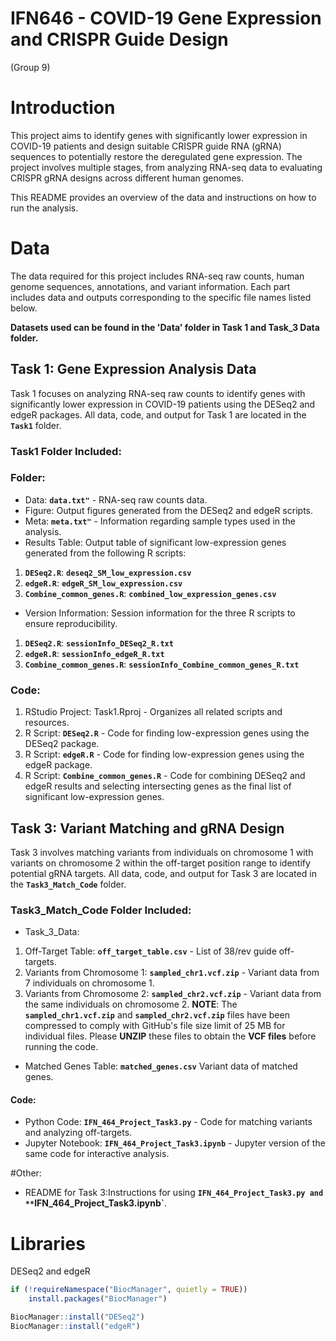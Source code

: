# IFN646 - COVID-19 Gene Expression and CRISPR Guide Design
(Group 9)

# Introduction
This project aims to identify genes with significantly lower expression in COVID-19 patients and design suitable CRISPR guide RNA (gRNA) sequences to potentially restore the deregulated gene expression. The project involves multiple stages, from analyzing RNA-seq data to evaluating CRISPR gRNA designs across different human genomes.

This README provides an overview of the data and instructions on how to run the analysis.

# Data
The data required for this project includes RNA-seq raw counts, human genome sequences, annotations, and variant information. Each part includes data and outputs corresponding to the specific file names listed below.

**Datasets used can be found in the 'Data' folder in Task 1 and Task_3 Data folder.**

## Task 1: Gene Expression Analysis Data
Task 1 focuses on analyzing RNA-seq raw counts to identify genes with significantly lower expression in COVID-19 patients using the DESeq2 and edgeR packages. All data, code, and output for Task 1 are located in the **`Task1`** folder.

### **Task1** Folder Included:
### Folder:
- Data: **`data.txt"`** - RNA-seq raw counts data.
- Figure: Output figures generated from the DESeq2 and edgeR scripts.
- Meta: **`meta.txt"`** - Information regarding sample types used in the analysis.
- Results Table: Output table of significant low-expression genes generated from the following R scripts:
1. **`DESeq2.R`**: **`deseq2_SM_low_expression.csv`**
2. **`edgeR.R`**: **`edgeR_SM_low_expression.csv`**
3. **`Combine_common_genes.R`**: **`combined_low_expression_genes.csv`**
- Version Information: Session information for the three R scripts to ensure reproducibility.
1. **`DESeq2.R`**: **`sessionInfo_DESeq2_R.txt`**
2. **`edgeR.R`**: **`sessionInfo_edgeR_R.txt`**
3. **`Combine_common_genes.R`**: **`sessionInfo_Combine_common_genes_R.txt`**

### Code:
1. RStudio Project: Task1.Rproj - Organizes all related scripts and resources.
2. R Script: **`DESeq2.R`** - Code for finding low-expression genes using the DESeq2 package.
3. R Script: **`edgeR.R`** - Code for finding low-expression genes using the edgeR package.
4. R Script: **`Combine_common_genes.R`** - Code for combining DESeq2 and edgeR results and selecting intersecting genes as the final list of significant low-expression genes.


## Task 3: Variant Matching and gRNA Design
Task 3 involves matching variants from individuals on chromosome 1 with variants on chromosome 2 within the off-target position range to identify potential gRNA targets. All data, code, and output for Task 3 are located in the **`Task3_Match_Code`** folder.

### **Task3_Match_Code** Folder Included:
- Task_3_Data:
1. Off-Target Table: **`off_target_table.csv`** - List of 38/rev guide off-targets.
2. Variants from Chromosome 1: **`sampled_chr1.vcf.zip`** - Variant data from 7 individuals on chromosome 1.
3. Variants from Chromosome 2: **`sampled_chr2.vcf.zip`** - Variant data from the same individuals on chromosome 2.
**NOTE**: The **`sampled_chr1.vcf.zip`** and **`sampled_chr2.vcf.zip`** files have been compressed to comply with GitHub's file size limit of 25 MB for individual files. Please **UNZIP** these files to obtain the **VCF files** before running the code.

- Matched Genes Table: **`matched_genes.csv`** Variant data of matched genes.

#### Code:
- Python Code: **`IFN_464_Project_Task3.py`** - Code for matching variants and analyzing off-targets.
- Jupyter Notebook: **`IFN_464_Project_Task3.ipynb`** - Jupyter version of the same code for interactive analysis.

#Other:
- README for Task 3:Instructions for using **`IFN_464_Project_Task3.py and **`IFN_464_Project_Task3.ipynb`**.

# Libraries
DESeq2 and edgeR

```R
if (!requireNamespace("BiocManager", quietly = TRUE))
    install.packages("BiocManager")

BiocManager::install("DESeq2")
BiocManager::install("edgeR")
```


